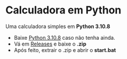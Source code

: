 # Calculadora em Python

Uma calculadora simples em **Python 3.10.8**

- Baixe [Python 3.10.8](https://www.python.org/ftp/python/3.10.8/python-3.10.8-amd64.exe) caso não tenha ainda.
- Vá em [Releases](https://github.com/insxnsive/calculadora-python/releases) e baixe o **.zip**
- Após feito, extrair o .zip e abrir o **start.bat**

